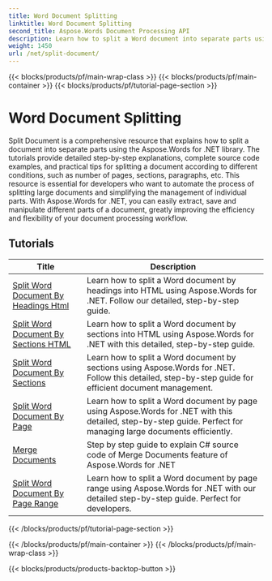 ```yaml
---
title: Word Document Splitting
linktitle: Word Document Splitting
second_title: Aspose.Words Document Processing API
description: Learn how to split a Word document into separate parts using Aspose.Words for .NET. This comprehensive resource provides detailed tutorials, source code examples, and practical tips for splitting documents according to different conditions.
weight: 1450
url: /net/split-document/
---
```


{{< blocks/products/pf/main-wrap-class >}}
{{< blocks/products/pf/main-container >}}
{{< blocks/products/pf/tutorial-page-section >}}

# Word Document Splitting

Split Document is a comprehensive resource that explains how to split a document into separate parts using the Aspose.Words for .NET library. The tutorials provide detailed step-by-step explanations, complete source code examples, and practical tips for splitting a document according to different conditions, such as number of pages, sections, paragraphs, etc. This resource is essential for developers who want to automate the process of splitting large documents and simplifying the management of individual parts. With Aspose.Words for .NET, you can easily extract, save and manipulate different parts of a document, greatly improving the efficiency and flexibility of your document processing workflow.

 ## Tutorials
| Title | Description |
| --- | --- |
| [Split Word Document By Headings Html](./by-headings-html/) | Learn how to split a Word document by headings into HTML using Aspose.Words for .NET. Follow our detailed, step-by-step guide. |
| [Split Word Document By Sections HTML](./by-sections-html/) | Learn how to split a Word document by sections into HTML using Aspose.Words for .NET with this detailed, step-by-step guide. |
| [Split Word Document By Sections](./by-sections/) | Learn how to split a Word document by sections using Aspose.Words for .NET. Follow this detailed, step-by-step guide for efficient document management. |
| [Split Word Document By Page](./page-by-page/) | Learn how to split a Word document by page using Aspose.Words for .NET with this detailed, step-by-step guide. Perfect for managing large documents efficiently. |
| [Merge Documents](./merge-documents/) | Step by step guide to explain C# source code of Merge Documents feature of Aspose.Words for .NET |
| [Split Word Document By Page Range](./by-page-range/) | Learn how to split a Word document by page range using Aspose.Words for .NET with our detailed step-by-step guide. Perfect for developers. |

{{< /blocks/products/pf/tutorial-page-section >}}

{{< /blocks/products/pf/main-container >}}
{{< /blocks/products/pf/main-wrap-class >}}

{{< blocks/products/products-backtop-button >}}
